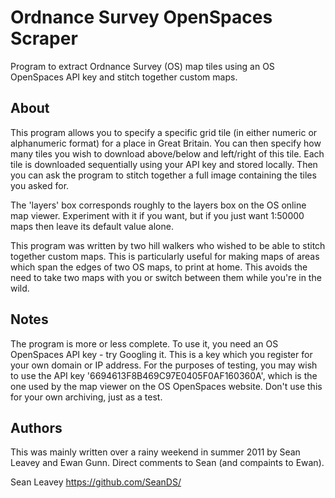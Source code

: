 Ordnance Survey OpenSpaces Scraper
==================================

Program to extract Ordnance Survey (OS) map tiles using an OS OpenSpaces API key and stitch together custom maps.

About
-----

This program allows you to specify a specific grid tile (in either numeric or alphanumeric format) for a place in Great Britain. You can then specify how many tiles you wish to download above/below and left/right of this tile. Each tile is downloaded sequentially using your API key and stored locally. Then you can ask the program to stitch together a full image containing the tiles you asked for.

The 'layers' box corresponds roughly to the layers box on the OS online map viewer. Experiment with it if you want, but if you just want 1:50000 maps then leave its default value alone.

This program was written by two hill walkers who wished to be able to stitch together custom maps. This is particularly useful for making maps of areas which span the edges of two OS maps, to print at home. This avoids the need to take two maps with you or switch between them while you're in the wild.

Notes
-----

The program is more or less complete. To use it, you need an OS OpenSpaces API key - try Googling it. This is a key which you register for your own domain or IP address. For the purposes of testing, you may wish to use the API key '6694613F8B469C97E0405F0AF160360A', which is the one used by the map viewer on the OS OpenSpaces website. Don't use this for your own archiving, just as a test.

Authors
-------

This was mainly written over a rainy weekend in summer 2011 by Sean Leavey and Ewan Gunn. Direct comments to Sean (and compaints to Ewan).

Sean Leavey
https://github.com/SeanDS/